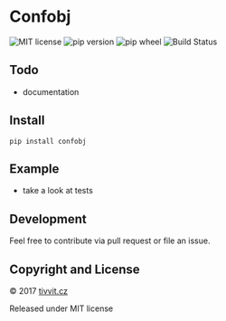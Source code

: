 # Confobj
![MIT license](https://img.shields.io/badge/license-MIT-blue.svg)
![pip version](https://img.shields.io/pypi/v/confobj.svg)
![pip wheel](https://img.shields.io/pypi/wheel/confobj.svg)
![Build Status](https://travis-ci.org/datasets-org/confobj.svg?branch=master)

## Todo
* documentation

## Install
```
pip install confobj
```

## Example
* take a look at tests

## Development

Feel free to contribute via pull request or file an issue.

## Copyright and License

&copy; 2017 [tivvit.cz](https://tivvit.cz)

Released under MIT license